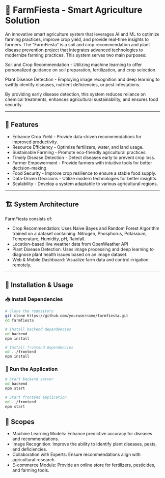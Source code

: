 # 🌾 FarmFiesta - Smart Agriculture Solution

An innovative smart agriculture system that leverages AI and ML to optimize farming practices, improve crop yield, and provide real-time insights to farmers. The "FarmFiesta" is a soil and crop recommendation and plant disease prevention project that integrates advanced technologies to modernize farming practices.
This system serves two main purposes:

Soil and Crop Recommendation - Utilizing machine learning to offer personalized guidance on soil preparation, fertilization, and crop selection.

Plant Disease Detection - Employing image recognition and deep learning to swiftly identify diseases, nutrient deficiencies, or pest infestations.

By providing early disease detection, this system reduces reliance on chemical treatments, enhances agricultural sustainability, and ensures food security. 

---

## 📌 Features
- Enhance Crop Yield - Provide data-driven recommendations for improved productivity.
- Resource Efficiency - Optimize fertilizers, water, and land usage.
- Sustainable Farming - Promote eco-friendly agricultural practices.
- Timely Disease Detection - Detect diseases early to prevent crop loss.
- Farmer Empowerment - Provide farmers with intuitive tools for better decision-making.
- Food Security - Improve crop resilience to ensure a stable food supply.
- Data-Driven Decisions - Utilize modern technologies for better insights.
- Scalability - Develop a system adaptable to various agricultural regions.

---

## 🏗️ System Architecture
FarmFiesta consists of:
- Crop Recommendation: Uses Naive Bayes and Random Forest Algorithm trained on a dataset containing: Nitrogen, Phosphorus, Potassium, Temperature, Humidity, pH, Rainfall.
- Location-based live weather data from OpenWeather API
- Plant Disease Detection: Uses image processing and deep learning to diagnose plant health issues based on an image dataset.
- Web & Mobile Dashboard: Visualize farm data and control irrigation remotely.

---

## 🚀 Installation & Usage

### 📥 Install Dependencies
```bash
# Clone the repository
git clone https://github.com/yourusername/farmfiesta.git
cd farmfiesta

# Install backend dependencies
cd backend
npm install

# Install frontend dependencies
cd ../frontend
npm install
```

### 🔧 Run the Application
```bash
# Start backend server
cd backend
npm start

# Start frontend application
cd ../frontend
npm start
```

## 🌱 Scopes

- Machine Learning Models: Enhance predictive accuracy for diseases and recommendations.
- Image Recognition: Improve the ability to identify plant diseases, pests, and deficiencies.
- Collaboration with Experts: Ensure recommendations align with agricultural research.
- E-commerce Module: Provide an online store for fertilizers, pesticides, and farming tools.
